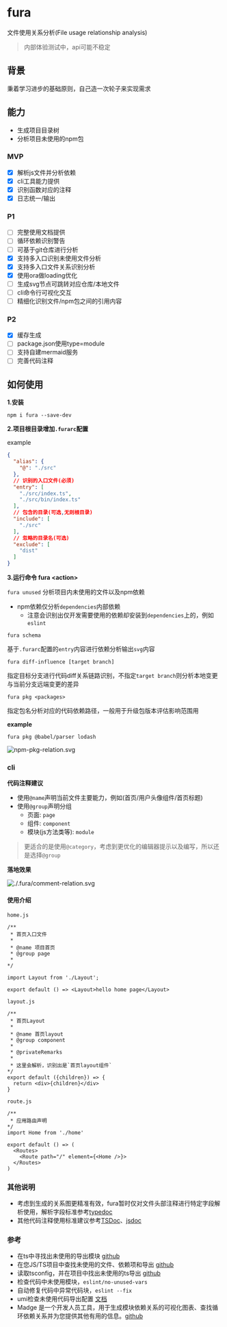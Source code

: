 # fura

文件使用关系分析(File usage relationship analysis)

> 内部体验测试中，api可能不稳定

## 背景

秉着学习进步的基础原则，自己造一次轮子来实现需求

## 能力

- 生成项目目录树
- 分析项目未使用的npm包

### MVP

- [x] 解析js文件并分析依赖
- [x] cli工具能力提供
- [x] 识别函数对应的注释
- [x] 日志统一/输出

### P1

- [ ] 完整使用文档提供
- [ ] 循环依赖识别警告
- [ ] 可基于git仓库进行分析
- [x] 支持多入口识别未使用文件分析
- [x] 支持多入口文件关系识别分析
- [x] 使用ora做loading优化
- [ ] 生成svg节点可跳转对应仓库/本地文件
- [ ] cli命令行可视化交互
- [ ] 精细化识别文件/npm包之间的引用内容

### P2

- [x] 缓存生成
- [ ] package.json使用type=module
- [ ] 支持自建mermaid服务
- [ ] 完善代码注释

## 如何使用

**1.安装**

`npm i fura --save-dev`

**2.项目根目录增加`.furarc`配置**

example

```json
{
  "alias": {
    "@": "./src"
  },
  // 识别的入口文件(必须)
  "entry": [
    "./src/index.ts",
    "./src/bin/index.ts"
  ],
  // 包含的目录(可选,无则根目录)
  "include": [
    "./src"
  ],
  // 忽略的目录名(可选)
  "exclude": [
    "dist"
  ]
}
```

**3.运行命令 fura \<action\>**

`fura unused` 分析项目内未使用的文件以及npm依赖

- npm依赖仅分析`dependencies`内部依赖
  - 注意会识别出仅开发需要使用的依赖却安装到`dependencies`上的，例如`eslint`

`fura schema`

基于`.furarc`配置的`entry`内容进行依赖分析输出`svg`内容

`fura diff-influence [target branch]`

指定目标分支进行代码diff关系链路识别，不指定`target branch`则分析本地变更与当前分支远端变更的差异

`fura pkg <packages>`

指定包名分析对应的代码依赖路径，一般用于升级包版本评估影响范围用

**example**

`fura pkg @babel/parser lodash`

![npm-pkg-relation.svg](https://kroki.io/mermaid/svg/eNp9kstOwkAUhvc-hUtckJC2oTMx8QGMGqPuJsZUJUisiuDSBUaLl3DRcPFSbwSNxBCEgBdA9GV6puUtnLEGcUjcfv__n_OfaYMRLbwyPDEzOqRKhOb3rfYLHMTp9TEtFeDqdJ5xhcBNy2qlIH1GzYaTeoV0Hjo1yCSdxC6YDe5RyZIegpOO1b6DYpWepThExM7e0IPjqelJ6-PKec6DUXd2shA3oNLkBvxj6Baatllh22mh2FORjzgfGdhv_aiXj1bn086W7HLZejuEhGG17yF95HZ25_OURLpmnM2E6o5TNLRwiOabtJ7jkky06Ba93uvGbuG8xMn3aXYhFt3UJ0JbAZpJWp3L3wAm3dgFW6lvBIOBSI9jiYBRglrMVV1u19pcksl6eI2Vo7dNeHpn7Tn0k7nZ8Vm3qfNQZK_r7mfW6dXggoQ8nkVtMaCHtUg0EPG6Dz0y0jMoPo9H31jWoiuDmoS83rFt22zQ1L37VbaR3JccUFXpPxX5_lUl_p9wDO85dvr3qj8A-0UwEMEiUPhn6wO8IRqIKP2AD1X7I4oIkAiwAPilKhKHYgEgnwCwLDpkoSn2C-cj5a_jC85AshY=)

### cli

**代码注释建议**

- 使用`@name`声明当前文件主要能力，例如(首页/用户头像组件/首页标题)
- 使用`@group`声明分组
  - 页面: `page`
  - 组件: `component`
  - 模块(js方法类等): `module`

> 更适合的是使用`@category`，考虑到更优化的编辑器提示以及编写，所以还是选择`@group`

**落地效果**

![./.fura/comment-relation.svg](https://kroki.io/mermaid/svg/eNpVkM1Kw0AURvc-hct0UWhpw2QQfABxZd0NLopILFQNfYK6SFpFtGKNP7VqSItBSm0RrTG2vszcSfIW3jGJ4O5w7uW734zeqBq7y-sbK0ukxITd4sE7tC1x3xGeA_2rLfQqC7sPot2JHT_sjXFHOC5YJox9OSVsu16D2RDMWTgNpNEURarzOQ8G4E7E9Wkuh5qyaHEBrc805u6Zz7_DrheORvzjCE5MHgzh7DipwBf96M3GMK3I4p6Fx2FyGLlm1agJ2xevl3JEWNy8xYT6ga7vNP48LTAwPZg2k2nik2q0qCj7xh4eE48-vHxhG1mNltlmZa2SnI6eXHw93Hi_-_n8qlaUNRBISX6SNCQFWs6gIFNSIJpcJhnQDFT5W2kgoRmo_4CkgDk_uIC5FQ==)


#### 使用介绍

`home.js`

```tsx
/**
 * 首页入口文件
 * 
 * @name 项目首页
 * @group page 
 * 
*/

import Layout from './Layout';

export default () => <Layout>hello home page</Layout>
```

`layout.js`

```tsx
/**
 * 首页Layout
 * 
 * @name 首页layout
 * @group component 
 * 
 * @privateRemarks
 * 
 * 这里会解析，识别出是`首页layout组件`
*/
export default ({children}) => {
  return <div>{children}</div>
}

```


`route.js`

```tsx
/**
 * 应用路由声明
*/
import Home from './home'

export default () => (
  <Routes>
    <Route path="/" element={<Home />}>
  </Routes>
)
```

### 其他说明

- 考虑到生成的关系图更精准有效，fura暂时仅对文件头部注释进行特定字段解析使用，解析字段标准参考[typedoc](https://typedoc.org/)
- 其他代码注释使用标准建议参考[TSDoc](https://tsdoc.org/)、[jsdoc](https://jsdoc.app/)

### 参考

- 在ts中寻找出未使用的导出模块 [github](https://github.com/pzavolinsky/ts-unused-exports)
- 在您JS/TS项目中查找未使用的文件、依赖项和导出 [github](https://github.com/webpro/knip)
- 读取tsconfig，并在项目中找出未使用的ts导出 [github](https://github.com/nadeesha/ts-prune)
- 检查代码中未使用模块，`eslint/no-unused-vars`
- 自动修复代码中异常代码块，`eslint --fix`
- umi检查未使用代码导出配置 [文档](https://umijs.org/docs/api/config#deadcode)
- Madge 是一个开发人员工具，用于生成模块依赖关系的可视化图表、查找循环依赖关系并为您提供其他有用的信息。[github](https://github.com/pahen/madge)

